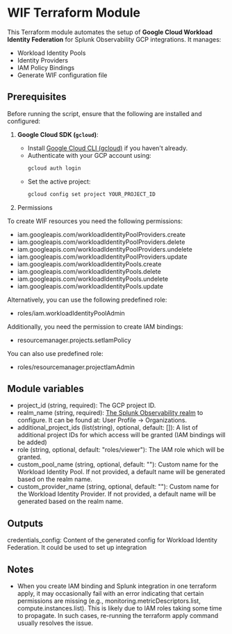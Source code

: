 # WIF Terraform Module

This Terraform module automates the setup of **Google Cloud Workload Identity Federation** for Splunk Observability GCP integrations. It manages:
- Workload Identity Pools
- Identity Providers
- IAM Policy Bindings
- Generate WIF configuration file

## Prerequisites

Before running the script, ensure that the following are installed and configured:

1. **Google Cloud SDK (`gcloud`)**:
    - Install [Google Cloud CLI (gcloud)](https://cloud.google.com/sdk/docs/install) if you haven't already.
    - Authenticate with your GCP account using:
      ```bash
      gcloud auth login
      ```
    - Set the active project:
      ```bash
      gcloud config set project YOUR_PROJECT_ID
      ```

3. Permissions

To create WIF resources you need the following permissions:
- iam.googleapis.com/workloadIdentityPoolProviders.create
- iam.googleapis.com/workloadIdentityPoolProviders.delete
- iam.googleapis.com/workloadIdentityPoolProviders.undelete
- iam.googleapis.com/workloadIdentityPoolProviders.update
- iam.googleapis.com/workloadIdentityPools.create
- iam.googleapis.com/workloadIdentityPools.delete
- iam.googleapis.com/workloadIdentityPools.undelete
- iam.googleapis.com/workloadIdentityPools.update

Alternatively, you can use the following predefined role:
- roles/iam.workloadIdentityPoolAdmin


Additionally, you need the permission to create IAM bindings:
- resourcemanager.projects.setIamPolicy

You can also use predefined role:
- roles/resourcemanager.projectIamAdmin

## Module variables

- project_id (string, required): The GCP project ID.
- realm_name (string, required):  [The Splunk Observability realm](https://docs.splunk.com/observability/en/admin/references/organizations.html) to configure. It can be found at: User Profile -> Organizations.
- additional_project_ids (list(string), optional, default: []): A list of additional project IDs for which access will be granted (IAM bindings will be added)
- role (string, optional, default: "roles/viewer"): The IAM role which will be granted.
- custom_pool_name (string, optional, default: ""): Custom name for the Workload Identity Pool. If not provided, a default name will be generated based on the realm name.
- custom_provider_name (string, optional, default: ""): Custom name for the Workload Identity Provider. If not provided, a default name will be generated based on the realm name. 

## Outputs

credentials_config: Content of the generated config for Workload Identity Federation. It could be used to set up integration

## Notes

- When you create IAM binding and Splunk integration in one terraform apply, it may occasionally fail with an error indicating that certain permissions are missing (e.g., monitoring.metricDescriptors.list, compute.instances.list). 
This is likely due to IAM roles taking some time to propagate. In such cases, re-running the terraform apply command usually resolves the issue.
